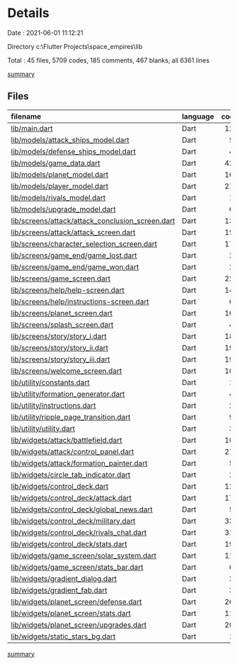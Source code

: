 # Details

Date : 2021-06-01 11:12:21

Directory c:\Flutter Projects\space_empires\lib

Total : 45 files,  5709 codes, 185 comments, 467 blanks, all 6361 lines

[summary](results.md)

## Files
| filename | language | code | comment | blank | total |
| :--- | :--- | ---: | ---: | ---: | ---: |
| [lib/main.dart](/lib/main.dart) | Dart | 124 | 6 | 4 | 134 |
| [lib/models/attack_ships_model.dart](/lib/models/attack_ships_model.dart) | Dart | 52 | 0 | 5 | 57 |
| [lib/models/defense_ships_model.dart](/lib/models/defense_ships_model.dart) | Dart | 44 | 0 | 5 | 49 |
| [lib/models/game_data.dart](/lib/models/game_data.dart) | Dart | 420 | 140 | 41 | 601 |
| [lib/models/planet_model.dart](/lib/models/planet_model.dart) | Dart | 162 | 0 | 30 | 192 |
| [lib/models/player_model.dart](/lib/models/player_model.dart) | Dart | 276 | 0 | 48 | 324 |
| [lib/models/rivals_model.dart](/lib/models/rivals_model.dart) | Dart | 11 | 0 | 3 | 14 |
| [lib/models/upgrade_model.dart](/lib/models/upgrade_model.dart) | Dart | 60 | 0 | 5 | 65 |
| [lib/screens/attack/attack_conclusion_screen.dart](/lib/screens/attack/attack_conclusion_screen.dart) | Dart | 130 | 0 | 12 | 142 |
| [lib/screens/attack/attack_screen.dart](/lib/screens/attack/attack_screen.dart) | Dart | 155 | 5 | 7 | 167 |
| [lib/screens/character_selection_screen.dart](/lib/screens/character_selection_screen.dart) | Dart | 175 | 0 | 12 | 187 |
| [lib/screens/game_end/game_lost.dart](/lib/screens/game_end/game_lost.dart) | Dart | 23 | 0 | 2 | 25 |
| [lib/screens/game_end/game_won.dart](/lib/screens/game_end/game_won.dart) | Dart | 23 | 0 | 3 | 26 |
| [lib/screens/game_screen.dart](/lib/screens/game_screen.dart) | Dart | 228 | 0 | 10 | 238 |
| [lib/screens/help/help-screen.dart](/lib/screens/help/help-screen.dart) | Dart | 146 | 0 | 16 | 162 |
| [lib/screens/help/instructions-screen.dart](/lib/screens/help/instructions-screen.dart) | Dart | 67 | 0 | 5 | 72 |
| [lib/screens/planet_screen.dart](/lib/screens/planet_screen.dart) | Dart | 162 | 2 | 11 | 175 |
| [lib/screens/splash_screen.dart](/lib/screens/splash_screen.dart) | Dart | 41 | 0 | 5 | 46 |
| [lib/screens/story/story_i.dart](/lib/screens/story/story_i.dart) | Dart | 184 | 4 | 15 | 203 |
| [lib/screens/story/story_ii.dart](/lib/screens/story/story_ii.dart) | Dart | 196 | 0 | 17 | 213 |
| [lib/screens/story/story_iii.dart](/lib/screens/story/story_iii.dart) | Dart | 191 | 0 | 16 | 207 |
| [lib/screens/welcome_screen.dart](/lib/screens/welcome_screen.dart) | Dart | 103 | 0 | 9 | 112 |
| [lib/utility/constants.dart](/lib/utility/constants.dart) | Dart | 12 | 1 | 4 | 17 |
| [lib/utility/formation_generator.dart](/lib/utility/formation_generator.dart) | Dart | 44 | 2 | 11 | 57 |
| [lib/utility/instructions.dart](/lib/utility/instructions.dart) | Dart | 28 | 0 | 1 | 29 |
| [lib/utility/ripple_page_transition.dart](/lib/utility/ripple_page_transition.dart) | Dart | 99 | 4 | 17 | 120 |
| [lib/utility/utility.dart](/lib/utility/utility.dart) | Dart | 38 | 0 | 4 | 42 |
| [lib/widgets/attack/battlefield.dart](/lib/widgets/attack/battlefield.dart) | Dart | 107 | 2 | 7 | 116 |
| [lib/widgets/attack/control_panel.dart](/lib/widgets/attack/control_panel.dart) | Dart | 278 | 1 | 10 | 289 |
| [lib/widgets/attack/formation_painter.dart](/lib/widgets/attack/formation_painter.dart) | Dart | 57 | 0 | 11 | 68 |
| [lib/widgets/circle_tab_indicator.dart](/lib/widgets/circle_tab_indicator.dart) | Dart | 22 | 0 | 7 | 29 |
| [lib/widgets/control_deck.dart](/lib/widgets/control_deck.dart) | Dart | 125 | 2 | 12 | 139 |
| [lib/widgets/control_deck/attack.dart](/lib/widgets/control_deck/attack.dart) | Dart | 177 | 0 | 11 | 188 |
| [lib/widgets/control_deck/global_news.dart](/lib/widgets/control_deck/global_news.dart) | Dart | 51 | 0 | 2 | 53 |
| [lib/widgets/control_deck/military.dart](/lib/widgets/control_deck/military.dart) | Dart | 333 | 2 | 15 | 350 |
| [lib/widgets/control_deck/rivals_chat.dart](/lib/widgets/control_deck/rivals_chat.dart) | Dart | 318 | 10 | 22 | 350 |
| [lib/widgets/control_deck/stats.dart](/lib/widgets/control_deck/stats.dart) | Dart | 190 | 2 | 11 | 203 |
| [lib/widgets/game_screen/solar_system.dart](/lib/widgets/game_screen/solar_system.dart) | Dart | 116 | 1 | 8 | 125 |
| [lib/widgets/game_screen/stats_bar.dart](/lib/widgets/game_screen/stats_bar.dart) | Dart | 61 | 0 | 2 | 63 |
| [lib/widgets/gradient_dialog.dart](/lib/widgets/gradient_dialog.dart) | Dart | 39 | 0 | 2 | 41 |
| [lib/widgets/gradient_fab.dart](/lib/widgets/gradient_fab.dart) | Dart | 36 | 0 | 4 | 40 |
| [lib/widgets/planet_screen/defense.dart](/lib/widgets/planet_screen/defense.dart) | Dart | 267 | 0 | 11 | 278 |
| [lib/widgets/planet_screen/stats.dart](/lib/widgets/planet_screen/stats.dart) | Dart | 117 | 0 | 3 | 120 |
| [lib/widgets/planet_screen/upgrades.dart](/lib/widgets/planet_screen/upgrades.dart) | Dart | 205 | 1 | 9 | 215 |
| [lib/widgets/static_stars_bg.dart](/lib/widgets/static_stars_bg.dart) | Dart | 16 | 0 | 2 | 18 |

[summary](results.md)